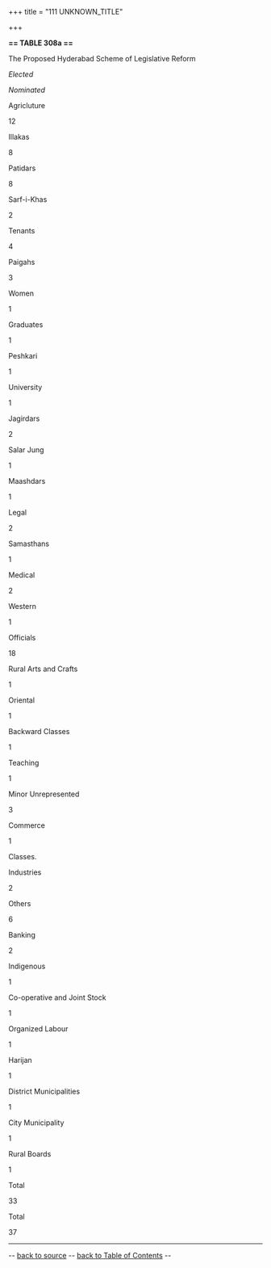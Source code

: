 +++
title = "111 UNKNOWN_TITLE"

+++


  
**== TABLE 308a ==**

The Proposed Hyderabad Scheme of Legislative Reform

  

*Elected*



*Nominated*



Agricluture

12

Illakas

8

Patidars

8

Sarf-i-Khas

2

Tenants

4

Paigahs

3

Women

1





Graduates

1

Peshkari

1

University

1





Jagirdars

2

Salar Jung

1

Maashdars

1





Legal

2

Samasthans

1

Medical

2





Western

1

Officials

18





Rural Arts and Crafts

1

Oriental

1

Backward Classes

1

Teaching

1

Minor Unrepresented

3

Commerce

1

Classes.



Industries

2

Others

6

Banking

2





Indigenous

1





Co-operative and Joint Stock

1





Organized Labour

1





Harijan

1





District Municipalities

1





City Municipality

1





Rural Boards

1





Total

33

Total

37

------------------------------------------------------------------------

-- [back to source](../308.html#308a) -- [back to Table of
Contents](../index.html#contents) --  

